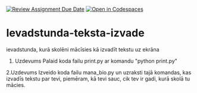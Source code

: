 [![Review Assignment Due Date](https://classroom.github.com/assets/deadline-readme-button-22041afd0340ce965d47ae6ef1cefeee28c7c493a6346c4f15d667ab976d596c.svg)](https://classroom.github.com/a/4yOfp0bi)
[![Open in Codespaces](https://classroom.github.com/assets/launch-codespace-2972f46106e565e64193e422d61a12cf1da4916b45550586e14ef0a7c637dd04.svg)](https://classroom.github.com/open-in-codespaces?assignment_repo_id=20377424)
# Ievadstunda-teksta-izvade
ievadstunda, kurā skolēni mācīsies kā izvadīt tekstu uz ekrāna

1. Uzdevums
Palaid koda failu print.py ar komandu "python print.py"

2.Uzdevums
Izveido koda failu mana_bio.py un uzraksti tajā komandas, kas izvadīs tekstu par tevi, piemēram, kā tevi sauc, cik tev ir gadi, kurā skolā tu mācies.
